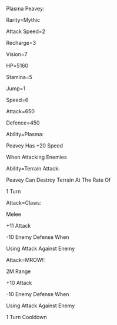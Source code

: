 Plasma Peavey:

Rarity=Mythic

Attack Speed=2

Recharge=3

Vision=7

HP=5160

Stamina=5

Jump=1

Speed=6

Attack=650

Defence=450

Ability=Plasma:

Peavey Has +20 Speed

When Attacking Enemies

Ability=Terrain Attack:

Peavey Can Destroy Terrain At The Rate Of

1 Turn

Attack=Claws:

Melee

+11 Attack

-10 Enemy Defense When

Using Attack Against Enemy

Attack=MROW!:

2M Range

+10 Attack

-10 Enemy Defense When

Using Attack Against Enemy

1 Turn Cooldown
